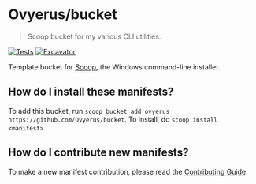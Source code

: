 # Ovyerus/bucket

> Scoop bucket for my various CLI utilities.

[![Tests](https://github.com/Ovyerus/bucket/actions/workflows/ci.yml/badge.svg)](https://github.com/Ovyerus/bucket/actions/workflows/ci.yml) [![Excavator](https://github.com/Ovyerus/bucket/actions/workflows/excavator.yml/badge.svg)](https://github.com/Ovyerus/bucket/actions/workflows/excavator.yml)

Template bucket for [Scoop](https://scoop.sh), the Windows command-line installer.

## How do I install these manifests?

To add this bucket, run `scoop bucket add ovyerus https://github.com/Ovyerus/bucket`. To install, do `scoop install <manifest>`.

## How do I contribute new manifests?

To make a new manifest contribution, please read the [Contributing Guide](https://github.com/ScoopInstaller/.github/blob/main/.github/CONTRIBUTING.md).
